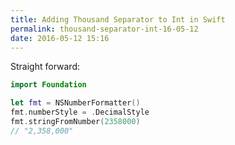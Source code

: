 ```yaml
---
title: Adding Thousand Separator to Int in Swift
permalink: thousand-separator-int-16-05-12
date: 2016-05-12 15:16
---
```



Straight forward:

```swift
import Foundation

let fmt = NSNumberFormatter()
fmt.numberStyle = .DecimalStyle
fmt.stringFromNumber(2358000) 
// "2,358,000"
```
